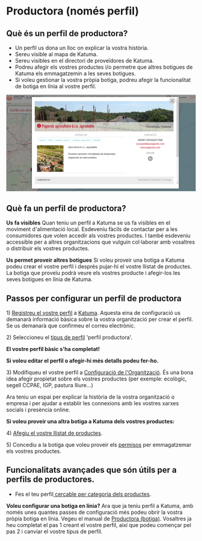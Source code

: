 # Productora \(només perfil\)

## Què és un perfil de productora?  <a id="what-is-a-producer-profile"></a>

* Un perfil us dona un lloc on explicar la vostra història.
* Sereu visible al mapa de Katuma.
* Sereu visibles en el directori de proveïdores de Katuma.
* Podreu afegir els vostres productes i/o permetre que altres botigues de Katuma els emmagatzemin a les seves botigues.
* Si voleu gestionar la vostra pròpia botiga, podreu afegir la funcionalitat de botiga en línia al vostre perfil.

![](../.gitbook/assets/perfilproductora.png)

## Què fa un perfil de productora?  <a id="what-does-it-do"></a>

**Us fa visibles** Quan teniu un perfil a Katuma se us fa visibles en el moviment d'alimentació local. Esdeveniu fàcils de contactar per a les consumidores que volen accedir als vostres productes. I també esdeveniu accessible per a altres organitzacions que vulguin col·laborar amb vosaltres o distribuir els vostres productes.

**Us permet proveir altres botigues** Si voleu proveir una botiga a Katuma podeu crear el vostre perfil i després pujar-hi el vostre llistat de productes. La botiga que proveïu podrà veure els vostres producte i afegir-los les seves botigues en línia de Katuma.

## Passos per configurar un perfil de productora  <a id="steps-for-setting-up-a-producer-profile"></a>

1\) [Registreu el vostre perfil](https://guia.katuma.org/basic-features/register-and-create-your-profile) a [Katuma](https://app.katuma.org/register/auth#/signup?after_login=%2Fregister). Aquesta eina de configuració us demanarà informació bàsica sobre la vostra organització per crear el perfil. Se us demanarà que confirmeu el correu electrònic.

2\) Seleccioneu el [tipus de perfil](https://guia.katuma.org/basic-features/tipus-de-perfils-disponibles) 'perfil productora'.

**El vostre perfil bàsic s'ha completat!**

**Si voleu editar el perfil o afegir-hi més detalls podeu fer-ho.**

3\) Modifiqueu el vostre perfil a [Configuració de l'Organització](https://guia.katuma.org/basic-features/configuracio-de-lorganitzacio). És una bona idea afegir propietat sobre els vostres productes \(per exemple: ecològic, segell CCPAE, IGP, pastura lliure...\)

Ara teniu un espai per explicar la història de la vostra organització o empresa i per ajudar a establir les connexions amb les vostres xarxes socials i presència online.

**Si voleu proveir una altra botiga a Katuma dels vostres productes:**

4\) [Afegiu el vostre llistat de productes](https://guia.katuma.org/basic-features/productes).

5\) Concediu a la botiga que voleu proveir els [permisos](https://guia.katuma.org/funcionalitats-avancades/col-laboracio-amb-altres-organitzacions/permisos-e2e-enterprise-to-entreprise) per emmagatzemar els vostres productes.

## Funcionalitats avançades que són útils per a perfils de productores.  <a id="advanced-features-that-are-helpful-for-producers-with-profiles"></a>

* Fes el teu perfil[ cercable per categoria dels productes](https://guia.katuma.org/funcionalitats-avancades/el-teu-perfil/fer-un-perfil-de-productora-cercable-per-categoria-de-producte).​

**Voleu configurar una botiga en línia?** Ara que ja teniu perfil a Katuma, amb només unes quantes passes de configuració més podeu obrir la vostra pròpia botiga en línia. Vegeu el manual de [Productora \(botiga\)](https://guia.katuma.org/manuals-de-configuracio/productora-botiga). Vosaltres ja heu completat el pas 1 creant el vostre perfil, així que podeu començar pel pas 2 i canviar el vostre tipus de perfil.

